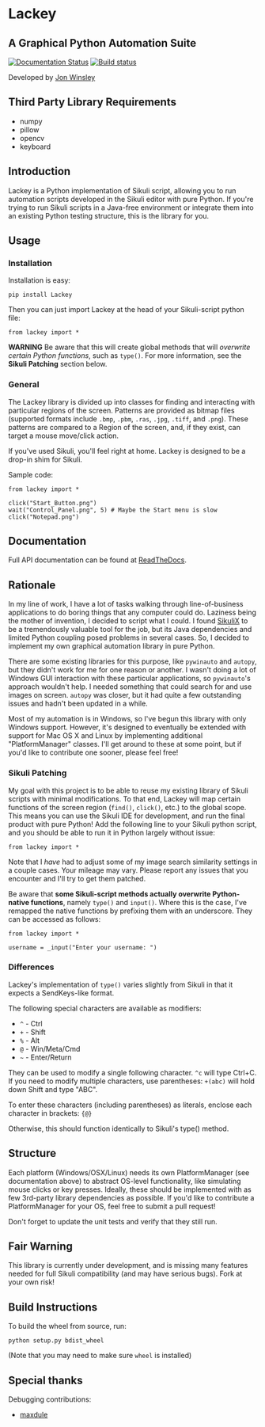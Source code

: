 # Lackey #
## A Graphical Python Automation Suite ##
[![Documentation Status](https://readthedocs.org/projects/lackey/badge/?version=latest)](http://lackey.readthedocs.io/en/latest/?badge=latest) [![Build status](https://ci.appveyor.com/api/projects/status/l1q68dnp6vm8sre9?svg=true)](https://ci.appveyor.com/project/glitchassassin/lackey)

Developed by [Jon Winsley](https://github.com/glitchassassin)

## Third Party Library Requirements ##

* numpy
* pillow
* opencv
* keyboard

## Introduction ##

Lackey is a Python implementation of Sikuli script, allowing you to run automation scripts developed in the Sikuli editor with pure Python. If you're trying to run Sikuli scripts in a Java-free environment or integrate them into an existing Python testing structure, this is the library for you.

## Usage ##

### Installation ##

Installation is easy:

    pip install Lackey

Then you can just import Lackey at the head of your Sikuli-script python file:
    
    from lackey import *

**WARNING** Be aware that this will create global methods that will *overwrite certain Python functions*, such as `type()`. For more information, see the **Sikuli Patching** section below.

### General ###

The Lackey library is divided up into classes for finding and interacting with particular regions of the screen. Patterns are provided as bitmap files (supported formats include `.bmp`, `.pbm`, `.ras`, `.jpg`, `.tiff`, and `.png`). These patterns are compared to a Region of the screen, and, if they exist, can target a mouse move/click action.

If you've used Sikuli, you'll feel right at home. Lackey is designed to be a drop-in shim for Sikuli.

Sample code:

    from lackey import *

    click("Start_Button.png")
    wait("Control_Panel.png", 5) # Maybe the Start menu is slow
    click("Notepad.png")

## Documentation ##

Full API documentation can be found at [ReadTheDocs](http://lackey.readthedocs.io/en/latest/).

## Rationale ##

In my line of work, I have a lot of tasks walking through line-of-business applications to do boring things that any computer could do. Laziness being the mother of invention, I decided to script what I could. I found [SikuliX](http://sikulix.com/) to be a tremendously valuable tool for the job, but its Java dependencies and limited Python coupling posed problems in several cases. So, I decided to implement my own graphical automation library in pure Python.

There are some existing libraries for this purpose, like `pywinauto` and `autopy`, but they didn't work for me for one reason or another. I wasn't doing a lot of Windows GUI interaction with these particular applications, so `pywinauto`'s approach wouldn't help. I needed something that could search for and use images on screen. `autopy` was closer, but it had quite a few outstanding issues and hadn't been updated in a while.

Most of my automation is in Windows, so I've begun this library with only Windows support. However, it's designed to eventually be extended with support for Mac OS X and Linux by implementing additional "PlatformManager" classes. I'll get around to these at some point, but if you'd like to contribute one sooner, please feel free!

### Sikuli Patching ###

My goal with this project is to be able to reuse my existing library of Sikuli scripts with minimal modifications. To that end, Lackey will map certain functions of the screen region (`find()`, `click()`, etc.) to the global scope. This means you can use the Sikuli IDE for development, and run the final product with pure Python! Add the following line to your Sikuli python script, and you should be able to run it in Python largely without issue:

    from lackey import *

Note that I *have* had to adjust some of my image search similarity settings in a couple cases. Your mileage may vary. Please report any issues that you encounter and I'll try to get them patched.

Be aware that **some Sikuli-script methods actually overwrite Python-native functions**, namely `type()` and `input()`. Where this is the case, I've remapped the native functions by prefixing them with an underscore. They can be accessed as follows:

    from lackey import *

    username = _input("Enter your username: ")

### Differences ###

Lackey's implementation of `type()` varies slightly from Sikuli in that it expects a SendKeys-like format.

The following special characters are available as modifiers:

* ``^`` - Ctrl
* ``+`` - Shift
* ``%`` - Alt
* ``@`` - Win/Meta/Cmd
* ``~`` - Enter/Return

They can be used to modify a single following character. ``^c`` will type Ctrl+C. 
If you need to modify multiple characters, use parentheses: ``+(abc)`` will hold down 
Shift and type "ABC".

To enter these characters (including parentheses) as literals, enclose each character in brackets: ``{@}``

Otherwise, this should function identically to Sikuli's type() method.

## Structure ##

Each platform (Windows/OSX/Linux) needs its own PlatformManager (see documentation above) to abstract OS-level functionality, like simulating mouse clicks or key presses. Ideally, these should be implemented with as few 3rd-party library dependencies as possible. If you'd like to contribute a PlatformManager for your OS, feel free to submit a pull request! 

Don't forget to update the unit tests and verify that they still run.

## Fair Warning ##

This library is currently under development, and is missing many features needed for full Sikuli compatibility (and may have serious bugs). Fork at your own risk!

## Build Instructions ##

To build the wheel from source, run:

    python setup.py bdist_wheel

(Note that you may need to make sure `wheel` is installed)

## Special thanks ##

Debugging contributions:

* [maxdule](https://github.com/maxdule)